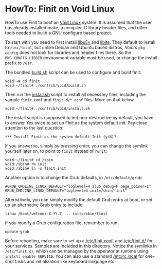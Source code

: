 HowTo: Finit on Void Linux
==========================

HowTo use Finit to boot an [Void Linux][] system.  It is assumed that
the user has already installed make, a compiler, C library header files,
and other tools needed to build a GNU configure based project.

To start with you need to first install [libuEv][] and [libite][].  They
default to install to `/usr/local`, but unlike Debian and Ubuntu based
distros, Void's `pkg-config` does not look for libraries and header
files there.  So the `PKG_CONFIG_LIBDIR` environment variable must be
used, or change the install prefix to `/usr`.

The bundled [build.sh](build.sh) script can be used to configure and
build finit:

    void:~# cd finit
    void:~/finit# ./contrib/void/build.sh

Then run the [install.sh](install.sh) script to install all necessary
files, including the sample `finit.conf` and `finit.d/*.conf` files.
More on that below.

    void:~/finit# ./contrib/void/install.sh

The install script is (supposed to be) non-destructive by default, you
have to answer *Yes* twice to set up Finit as the system default init.
Pay close attention to the last question:

    *** Install Finit as the system default Init (y/N)?

If you answer `No`, simply by pressing enter, you can change the symlink
yourself later on, to point to `finit` instead of `runit`:

    void:~/finit# cd /sbin
    void:/sbin# rm init
    void:/sbin# ln -s finit init

Another option is to change the Grub defaults, in `/etc/default/grub`:

    #GRUB_CMDLINE_LINUX_DEFAULT="loglevel=4 slub_debug=P page_poison=1"
    GRUB_CMDLINE_LINUX_DEFAULT="loglevel=4 init=/sbin/finit"

Alternatively, you can simply modify the default Grub entry at boot, or
set up an alternative Grub entry to include:

    linux /boot/vmlinuz-X.YY.Z ... init=/sbin/finit

If you modify a Grub configuration file, remember to run:

    update-grub

Before rebooting, make sure to set up a [/etc/finit.conf](finit.conf),
and [/etc/finit.d/](finit.d/) for your services.  Samples are included
in this directory.  Notice the symlinks in `/etc/finit.d/`, which can be
managed by the operator at runtime using `initctl enable SERVICE`.  You
can also use a standard [/etc/rc.local](rc.local) for one-shot tasks and
initialization like keyboard language etc.

[libuEv]: https://github.com/troglobit/libuev
[libite]: https://github.com/troglobit/libite
[Void Linux]: https://www.voidlinux.eu/
